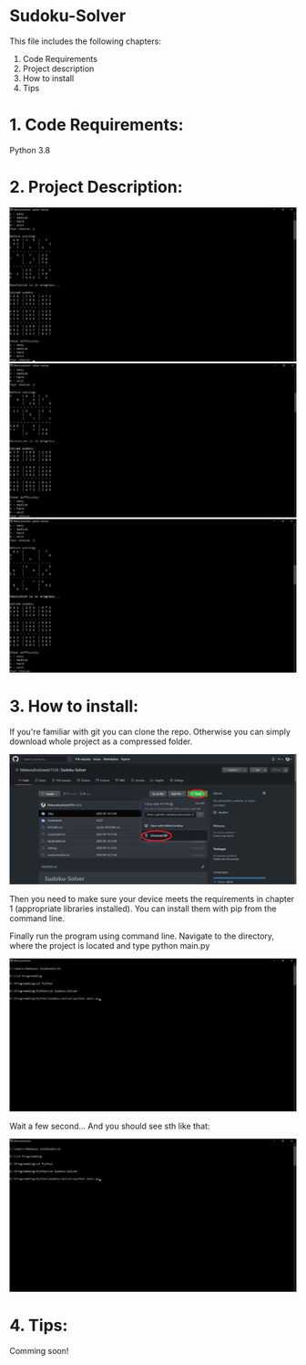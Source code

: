 # Sudoku-Solver

This file includes the following chapters:
1. Code Requirements
2. Project description
3. How to install
4. Tips

# 1. Code Requirements:
Python 3.8

# 2. Project Description:
![easy](Screenshots//easy.png)
![start](Screenshots//medium.png)
![start](Screenshots//hard.png)

# 3. How to install:
If you're familiar with git you can clone the repo. Otherwise you can simply download whole project as a compressed folder.

![download](Screenshots//download.png)

Then you need to make sure your device meets the requirements in chapter 1 (appropriate libraries installed).
You can install them with pip from the command line.

Finally run the program using command line. Navigate to the directory, where the project is located and type python main.py

![running](Screenshots//commandLine1.png)

Wait a few second...
And you should see sth like that:

![start](Screenshots//start.png)

# 4. Tips:
Comming soon!
